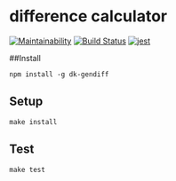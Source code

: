 # difference calculator

[![Maintainability](https://api.codeclimate.com/v1/badges/e016b7cfa41c3b5b316a/maintainability)](https://codeclimate.com/github/DimaKabanov/project-lvl2-s257/maintainability)
[![Build Status](https://travis-ci.org/DimaKabanov/project-lvl2-s257.svg?branch=master)](https://travis-ci.org/DimaKabanov/project-lvl2-s257)
[![jest](https://facebook.github.io/jest/img/jest-badge.svg)](https://github.com/facebook/jest)

##Install

```console
npm install -g dk-gendiff
```

## Setup

```console
make install
```

## Test

```console
make test
```